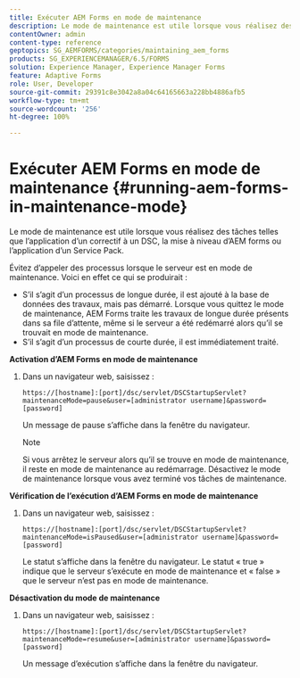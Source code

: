 ```yaml
---
title: Exécuter AEM Forms en mode de maintenance
description: Le mode de maintenance est utile lorsque vous réalisez des tâches telles que l’application d’un correctif à un DSC, la mise à niveau d’AEM forms ou l’application d’un pack de services. Découvrez comment exécuter AEM Forms en mode de maintenance.
contentOwner: admin
content-type: reference
geptopics: SG_AEMFORMS/categories/maintaining_aem_forms
products: SG_EXPERIENCEMANAGER/6.5/FORMS
solution: Experience Manager, Experience Manager Forms
feature: Adaptive Forms
role: User, Developer
source-git-commit: 29391c8e3042a8a04c64165663a228bb4886afb5
workflow-type: tm+mt
source-wordcount: '256'
ht-degree: 100%

---
```


# Exécuter AEM Forms en mode de maintenance {#running-aem-forms-in-maintenance-mode}

Le mode de maintenance est utile lorsque vous réalisez des tâches telles que l’application d’un correctif à un DSC, la mise à niveau d’AEM forms ou l’application d’un Service Pack.

Évitez d’appeler des processus lorsque le serveur est en mode de maintenance. Voici en effet ce qui se produirait :

* S’il s’agit d’un processus de longue durée, il est ajouté à la base de données des travaux, mais pas démarré. Lorsque vous quittez le mode de maintenance, AEM Forms traite les travaux de longue durée présents dans sa file d’attente, même si le serveur a été redémarré alors qu’il se trouvait en mode de maintenance.
* S’il s’agit d’un processus de courte durée, il est immédiatement traité.

**Activation d’AEM Forms en mode de maintenance**

1. Dans un navigateur web, saisissez :

   `https://[hostname]:[port]/dsc/servlet/DSCStartupServlet?maintenanceMode=pause&user=[administrator username]&password=[password]`

   Un message de pause s’affiche dans la fenêtre du navigateur.

   >[!NOTE]
   >
   >Si vous arrêtez le serveur alors qu’il se trouve en mode de maintenance, il reste en mode de maintenance au redémarrage. Désactivez le mode de maintenance lorsque vous avez terminé vos tâches de maintenance.

**Vérification de l’exécution d’AEM Forms en mode de maintenance**

1. Dans un navigateur web, saisissez :

   `https://[hostname]:[port]/dsc/servlet/DSCStartupServlet?maintenanceMode=isPaused&user=[administrator username]&password=[password]`

   Le statut s’affiche dans la fenêtre du navigateur. Le statut « true » indique que le serveur s’exécute en mode de maintenance et « false » que le serveur n’est pas en mode de maintenance.

**Désactivation du mode de maintenance**

1. Dans un navigateur web, saisissez :

   `https://[hostname]:[port]/dsc/servlet/DSCStartupServlet?maintenanceMode=resume&user=[administrator username]&password=[password]`

   Un message d’exécution s’affiche dans la fenêtre du navigateur.
